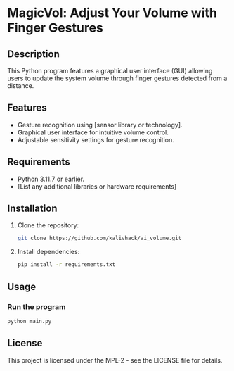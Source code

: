 # MagicVol: Adjust Your Volume with Finger Gestures
## Description
This Python program features a graphical user interface (GUI) allowing users to update the system volume through finger gestures detected from a distance.

## Features
- Gesture recognition using [sensor library or technology].
- Graphical user interface for intuitive volume control.
- Adjustable sensitivity settings for gesture recognition.

## Requirements
- Python 3.11.7 or earlier.
- [List any additional libraries or hardware requirements]

## Installation
1. Clone the repository:
   ```bash
   git clone https://github.com/kalivhack/ai_volume.git
   ```

2. Install dependencies:
   ```bash
   pip install -r requirements.txt
   ```

## Usage
### Run the program
```bash
python main.py
```

## License 
This project is licensed under the MPL-2 - see the LICENSE file for details.
